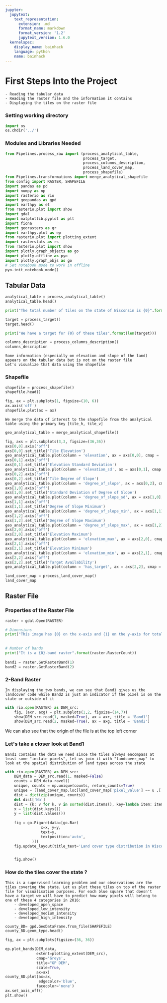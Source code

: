 ```yaml
---
jupyter:
  jupytext:
    text_representation:
      extension: .md
      format_name: markdown
      format_version: '1.2'
      jupytext_version: 1.6.0
  kernelspec:
    display_name: bainhack
    language: python
    name: bainhack
---
```


# First Steps Into the Project
    - Reading the tabular data
    - Reading the raster file and the information it contains
    - Displaying the tiles on the raster file 


### Setting working directory

```python
import os
os.chdir('../')
```

### Modules and Libraries Needed

```python
from Pipelines.process_raw import (process_analytical_table, 
                                   process_target, 
                                   process_columns_description, 
                                   process_land_cover_map, 
                                   process_shapefile)
from Pipelines.transformations import merge_analytical_shapefile
from config import RASTER, SHAPEFILE
import pandas as pd
import numpy as np
import rasterio as rio
import geopandas as gpd
import earthpy as et
from rasterio.plot import show
import gdal
import matplotlib.pyplot as plt
import fiona
import georasters as gr
import earthpy.plot as ep
from rasterio.plot import plotting_extent
import rasterstats as rs
from rasterio.plot import show
import plotly.graph_objects as go
import plotly.offline as pyo
import plotly.graph_objs as go
# Set notebook mode to work in offline
pyo.init_notebook_mode()
```

## Tabular Data

```python
analytical_table = process_analytical_table()
analytical_table.head()
```

```python
print("The total number of tiles on the state of Wisconsin is {0}".format(len(analytical_table)))
```

```python
target = process_target()
target.head()
```

```python
print("We have a target for {0} of these tiles".format(len(target)))
```

```python
columns_description = process_columns_description()
columns_description
```

    Some information (especially on elevation and slope of the land) appears on the tabular data but is not on the raster file 
    Let's visualize that data using the shapefile 


### Shapefile

```python
shapefile = process_shapefile()
shapefile.head()
```

```python
fig, ax = plt.subplots(1, figsize=(10, 6))
ax.axis('off')
shapefile.plot(ax = ax)
```

    We merge the data of interest to the shapefile from the analytical table using the primary key [tile_h, tile_v]

```python
geo_analytical_table = merge_analytical_shapefile()
```

```python
fig, axs = plt.subplots(3,3, figsize=(36,36))
axs[0,0].axis('off')
axs[0,0].set_title('Tile Elevation')
geo_analytical_table.plot(column = 'elevation', ax = axs[0,0], cmap = 'hot', legend=True)
axs[0,1].axis('off')
axs[0,1].set_title('Elevation Standard Deviation')
geo_analytical_table.plot(column = 'elevation_sd', ax = axs[0,1], cmap = 'hot', legend=True)
axs[0,2].axis('off')
axs[0,2].set_title('Tile Degree of Slope')
geo_analytical_table.plot(column = 'degree_of_slope', ax = axs[0,2], cmap = 'hot', legend=True)
axs[1,0].axis('off')
axs[1,0].set_title('Standard Deviation of Degree of Slope')
geo_analytical_table.plot(column = 'degree_of_slope_sd', ax = axs[1,0], cmap = 'hot', legend=True)
axs[1,1].axis('off')
axs[1,1].set_title('Degree of Slope Minimum')
geo_analytical_table.plot(column = 'degree_of_slope_min', ax = axs[1,1], cmap = 'hot', legend=True)
axs[1,2].axis('off')
axs[1,2].set_title('Degree of Slope Maximum')
geo_analytical_table.plot(column = 'degree_of_slope_max', ax = axs[1,2], cmap = 'hot', legend=True)
axs[2,0].axis('off')
axs[2,0].set_title('Elevation Maximum')
geo_analytical_table.plot(column = 'elevation_max', ax = axs[2,0], cmap = 'hot', legend=True)
axs[2,1].axis('off')
axs[2,1].set_title('Elevation Minimum')
geo_analytical_table.plot(column = 'elevation_min', ax = axs[2,1], cmap = 'hot', legend=True)
axs[2,2].axis('off')
axs[2,2].set_title('Target Availability')
geo_analytical_table.plot(column = 'has_target', ax = axs[2,2], cmap = 'hot', legend=True)
```

```python
land_cover_map = process_land_cover_map()
land_cover_map
```

## Raster File


### Properties of the Raster File

```python
raster = gdal.Open(RASTER)

# Dimensions
print("This image has {0} on the x-axis and {1} on the y-axis for total image resolutio of {2}p".format(raster.RasterXSize,
                                                                                                         raster.RasterYSize,
                                                                                                         raster.RasterYSize*raster.RasterYSize))
# Number of bands
print("It is a {0}-band raster".format(raster.RasterCount))
      
band1 = raster.GetRasterBand(1)
band2 = raster.GetRasterBand(2)
```

### 2-Band Raster 
    In displaying the two bands, we can see that Band1 gives us the landcover code while Band2 is just an indicator if the pixel is on the state or outside of it

```python
with rio.open(RASTER) as DEM_src:
    fig, (axr, axg) = plt.subplots(1,2, figsize=(14,7))
    show(DEM_src.read(1, masked=True), ax = axr, title = 'Band1')
    show(DEM_src.read(2, masked=True), ax = axg, title = 'Band2')
```

We can also see that the origin of the file is at the top left corner


### Let's take a closer look at Band1
    Band1 contains the data we need since the tiles always encompass at least some "instate pixels", let us join it with "landcover_map" to look at the spatial distribution of land types across the state

```python
with rio.open(RASTER) as DEM_src:
    DEM_data = DEM_src.read(1, masked=False)
    counts = DEM_data.ravel()
    unique, counts = np.unique(counts, return_counts=True)
    unique = [land_cover_map.loc[land_cover_map['pixel_value'] == u ,['land_cover_name']].values[0][0] if u != 0 else "Na" for u in unique]
    dist = dict(zip(unique, counts))
    del dist['Na']
    dist = {k: v for k, v in sorted(dist.items(), key=lambda item: item[1], reverse=True)}
    x = list(dist.keys())
    y = list(dist.values())
    
    fig = go.Figure(data=[go.Bar(
                x=x, y=y,
                text=y,
                textposition='auto',
            )])
    fig.update_layout(title_text='Land cover type distribution in Wisconsin in 2001')


    fig.show()
```

### How do the tiles cover the state ?
    This is a supervised learning problem and our observations are the tiles covering the state. Let us plot these tiles on top of the raster file for visualisation purposes. For each blue square that doesn't have a target we will have to predict how many pixels will belong to one of these 4 categories in 2016:
        - developed_open_space
        - developed_low_intensity
        - developed_medium_intensity
        - developed_high_intensity

```python
county_BD= gpd.GeoDataFrame.from_file(SHAPEFILE)
county_BD.geom_type.head()

fig, ax = plt.subplots(figsize=(36, 36))

ep.plot_bands(DEM_data,
              extent=plotting_extent(DEM_src),
              cmap='Greys',
              title="GP DEM",
              scale=True,
              ax=ax)
county_BD.plot(ax=ax,
               edgecolor='blue',
              facecolor='none')
ax.set_axis_off()
plt.show()
```

